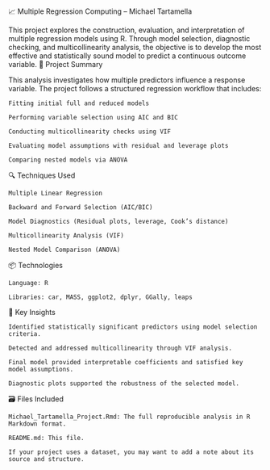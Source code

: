 📈 Multiple Regression Computing – Michael Tartamella

This project explores the construction, evaluation, and interpretation of multiple regression models using R. Through model selection, diagnostic checking, and multicollinearity analysis, the objective is to develop the most effective and statistically sound model to predict a continuous outcome variable.
🧠 Project Summary

This analysis investigates how multiple predictors influence a response variable. The project follows a structured regression workflow that includes:

    Fitting initial full and reduced models

    Performing variable selection using AIC and BIC

    Conducting multicollinearity checks using VIF

    Evaluating model assumptions with residual and leverage plots

    Comparing nested models via ANOVA

🔍 Techniques Used

    Multiple Linear Regression

    Backward and Forward Selection (AIC/BIC)

    Model Diagnostics (Residual plots, leverage, Cook’s distance)

    Multicollinearity Analysis (VIF)

    Nested Model Comparison (ANOVA)

📦 Technologies

    Language: R

    Libraries: car, MASS, ggplot2, dplyr, GGally, leaps

📌 Key Insights

    Identified statistically significant predictors using model selection criteria.

    Detected and addressed multicollinearity through VIF analysis.

    Final model provided interpretable coefficients and satisfied key model assumptions.

    Diagnostic plots supported the robustness of the selected model.

🗃️ Files Included

    Michael_Tartamella_Project.Rmd: The full reproducible analysis in R Markdown format.

    README.md: This file.

    If your project uses a dataset, you may want to add a note about its source and structure.
